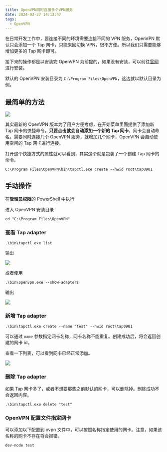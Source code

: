 ```yaml
---
title: OpenVPN同时连接多个VPN服务
date: 2024-03-27 14:13:47
tags:
  - OpenVPN
---
```


在日常开发工作中，要连接不同的环境需要连接不同的 VPN 服务，OpenVPN 默认只会添加一个 Tap 网卡，只能来回切换 VPN，很不方便。所以我们只需要能够增加更多的 Tap 网卡即可。

<!-- more -->

接下来的操作都是以安装完 OpenVPN 为前提的，如果没有安装，可以前往[官网](https://openvpn.net/community-downloads/)进行安装。

默认的 OpenVPN 安装目录为 `C:\Program Files\OpenVPN`，这边就以默认目录为例。

## 最简单的方法

![](https://img.iszy.xyz/1711520900617.png)

其实最新的 OpenVPN 版本为了用户方便考虑，在开始菜单里面提供了添加新 Tap 网卡的快捷命令，**只要点击就会自动添加一个新的 Tap 网卡**，网卡会自动命名。需要同时连接几个 OpenVPN 服务，就增加几个网卡，OpenVPN 会自动使用空闲的 Tap 网卡进行连接。

打开这个快捷方式的属性就可以看到，其实这个就是包装了一个创建 Tap 网卡的命令。

```
C:\Program Files\OpenVPN\bin\tapctl.exe create --hwid root\tap0901
```

## 手动操作

在**管理员权限**的 PowerShell 中执行

进入 OpenVPN 安装目录

```
cd "C:\Program Files\OpenVPN"
```

### 查看 Tap adapter

```
.\bin\tapctl.exe list
```

输出

![](https://img.iszy.xyz/1711521772122.png)

或者使用

```
.\bin\openvpn.exe --show-adapters
```

输出

![](https://img.iszy.xyz/1711521749124.png)

### 新增 Tap adapter

```
.\bin\tapctl.exe create --name "test" --hwid root\tap0901
```

可以通过 `name` 参数指定网卡名称，网卡名称不能重复。创建成功后，将会返回创建的网卡 id。

查看一下列表，可以看到网卡已经正常添加。

![](https://img.iszy.xyz/1711522259063.png)

### 删除 Tap adapter

如果 Tap 网卡多了，或者不想要那些之前默认的网卡，可以删除掉。删除成功不会返回内容。

```
.\bin\tapctl.exe delete "test"
```

### OpenVPN 配置文件指定网卡

可以添加以下配置到 ovpn 文件中，可以按照名称指定使用的网卡。注意，如果该名称的网卡不存在将会报错。

```
dev-node test
```
